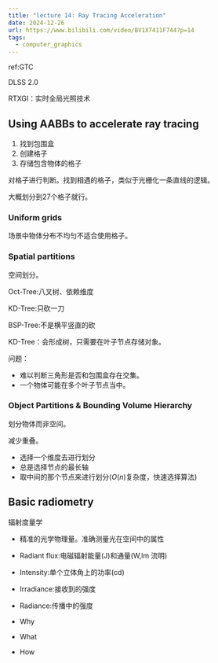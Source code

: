 ```yaml
---
title: "lecture 14: Ray Tracing Acceleration"
date: 2024-12-26
url: https://www.bilibili.com/video/BV1X7411F744?p=14
tags:
  - computer_graphics
---
```


ref:GTC

DLSS 2.0

RTXGI：实时全局光照技术

## Using AABBs to accelerate ray tracing

1. 找到包围盒
2. 创建格子
3. 存储包含物体的格子

对格子进行判断。找到相遇的格子，类似于光栅化一条直线的逻辑。

大概划分到27个格子就行。

### Uniform grids

场景中物体分布不均匀不适合使用格子。

### Spatial partitions

空间划分。

Oct-Tree:八叉树、依赖维度

KD-Tree:只砍一刀

BSP-Tree:不是横平竖直的砍

KD-Tree：会形成树，只需要在叶子节点存储对象。

问题：

- 难以判断三角形是否和包围盒存在交集。
- 一个物体可能在多个叶子节点当中。

### Object Partitions & Bounding Volume Hierarchy

划分物体而非空间。

减少重叠。

- 选择一个维度去进行划分
- 总是选择节点的最长轴
- 取中间的那个节点来进行划分($O(n)$复杂度，快速选择算法)

## Basic radiometry

辐射度量学

- 精准的光学物理量。准确测量光在空间中的属性
- Radiant flux:电磁辐射能量(J)和通量(W,lm 流明)
- Intensity:单个立体角上的功率(cd)
- Irradiance:接收到的强度
- Radiance:传播中的强度

- Why
- What
- How
